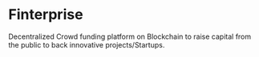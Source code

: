 # Finterprise
Decentralized Crowd funding platform on Blockchain to raise capital from the public to back innovative projects/Startups.
